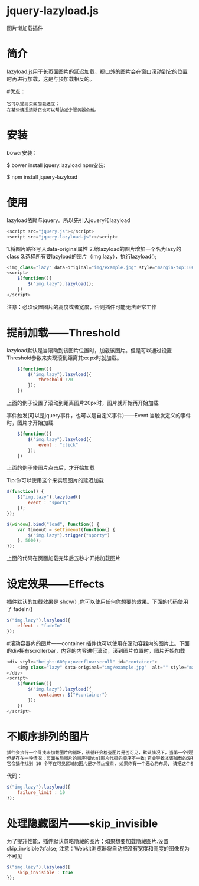 # jquery-lazyload.js
图片懒加载插件

# 简介
lazyload.js用于长页面图片的延迟加载，视口外的图片会在窗口滚动到它的位置时再进行加载，这是与预加载相反的。

#优点：
 ```
它可以提高页面加载速度；
在某些情况清晰它也可以帮助减少服务器负载。
```
# 安装
bower安装：

$ bower install jquery.lazyload
npm安装:

$ npm install jquery-lazyload  
# 使用
lazyload依赖与jquery。所以先引入jquery和lazyload
```javascript
<script src="jquery.js"></script>
<script src="jquery.lazyload.js"></script>
```
1.将图片路径写入data-original属性
2.给lazyload的图片增加一个名为lazy的class
3.选择所有要lazyload的图片（img.lazy），执行lazyload();
```javascript
<img class="lazy" data-original="img/example.jpg" style="margin-top:1000px" height="200">
<script>
    $(function(){
        $("img.lazy").lazyload();
    })
</script>
```
注意：必须设置图片的高度或者宽度，否则插件可能无法正常工作

# 提前加载——Threshold
lazyload默认是当滚动到该图片位置时，加载该图片。但是可以通过设置Threshold参数来实现滚到距离其xx px时就加载。
```javascript
    $(function(){
        $("img.lazy").lazyload({
            threshold :20
        });
    })
```
上面的例子设置了滚动到距离图片20px时，图片就开始再开始加载

事件触发(可以是jquery事件，也可以是自定义事件)——Event
当触发定义的事件时，图片才开始加载
```javascript
    $(function(){
        $("img.lazy").lazyload({
            event : "click"
        });
    })
```
上面的例子使图片点击后，才开始加载

Tip:你可以使用这个来实现图片的延迟加载
```javascript
$(function() {
    $("img.lazy").lazyload({
        event : "sporty"
    });
});

$(window).bind("load", function() {
    var timeout = setTimeout(function() {
        $("img.lazy").trigger("sporty")
    }, 5000);
});
```
上面的代码在页面加载完毕后五秒才开始加载图片

# 设定效果——Effects
插件默认的加载效果是 show() ,你可以使用任何你想要的效果。下面的代码使用了 fadeIn()
```javascript
$("img.lazy").lazyload({
    effect : "fadeIn"
});
```
#滚动容器内的图片——container
插件也可以使用在滚动容器内的图片上。下面的div拥有scrollerbar，内容的内容进行滚动，滚到图片位置时，图片开始加载
```javascript
<div style="height:600px;overflow:scroll" id="container">
    <img class="lazy" data-original="img/example.jpg"  alt="" style="margin-top:1000px" height="200">
</div>
<script>
    $(function(){
        $("img.lazy").lazyload({
            container: $("#container")
        });
    })
</script>
```
# 不顺序排列的图片
```html
插件会执行一个寻找未加载图片的循坏，该循环会检查图片是否可见，默认情况下，当第一个视图外的图片被找到，循环就会停止 。
但是存在一种情况：页面布局图片的顺序和html图片代码的顺序不一致;它会导致本该加载的没有加载。这种情况下就可以将 failurelimit 设为 10 ，
它令插件找到 10 个不在可见区域的图片是才停止搜索. 如果你有一个恶心的布局, 请把这个参数设高一点。
```
代码：
```javascript
$("img.lazy").lazyload({
    failure_limit : 10
});
```
# 处理隐藏图片——skip_invisible
为了提升性能，插件默认忽略隐藏的图片；如果想要加载隐藏图片.设置skip_invisible为false;
注意：Webkit浏览器将自动把没有宽度和高度的图像视为不可见
```javascript
$("img.lazy").lazyload({
    skip_invisible : true
});
```
